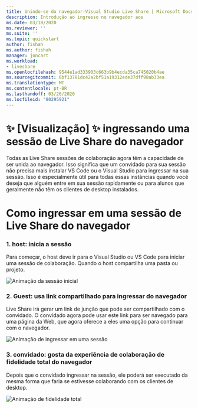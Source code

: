 ```yaml
---
title: Unindo-se do navegador-Visual Studio Live Share | Microsoft Docs
description: Introdução ao ingresso no navegador aos
ms.date: 03/18/2020
ms.reviewer: ''
ms.suite: ''
ms.topic: quickstart
author: fishah
ms.author: fishah
manager: joncart
ms.workload:
- liveshare
ms.openlocfilehash: 9544e1ad333903c663b9b4ecda35ca745020b4ae
ms.sourcegitcommit: 6bf13781dc42a2bf51a19312ede37dff98ab33ea
ms.translationtype: MT
ms.contentlocale: pt-BR
ms.lasthandoff: 03/26/2020
ms.locfileid: "80295921"
---
```

<!--
Copyright &copy; Microsoft Corporation
All rights reserved.
Creative Commons Attribution 4.0 License (International): https://creativecommons.org/licenses/by/4.0/legalcode
-->

# <a name="preview-joining-a-live-share-session-from-the-browser"></a>✨ [Visualização] ✨ ingressando uma sessão de Live Share do navegador

Todas as Live Share sessões de colaboração agora têm a capacidade de ser unida ao navegador. Isso significa que um convidado para sua sessão não precisa mais instalar VS Code ou o Visual Studio para ingressar na sua sessão. Isso é especialmente útil para todas essas instâncias quando você deseja que alguém entre em sua sessão rapidamente ou para alunos que geralmente não têm os clientes de desktop instalados.


# <a name="how-to-join-a-live-share-session-from-the-browser"></a>Como ingressar em uma sessão de Live Share do navegador 

### <a name="1-host-starts-session"></a>1. host: inicia a sessão 
Para começar, o host deve ir para o Visual Studio ou VS Code para iniciar uma sessão de colaboração. Quando o host compartilha uma pasta ou projeto.

![Animação da sessão inicial](https://user-images.githubusercontent.com/51928518/76938928-b814e300-68b4-11ea-923e-cefabd4688c6.gif)

### <a name="2-guest-uses-shared-link-to-join-from-browser"></a>2. Guest: usa link compartilhado para ingressar do navegador 
Live Share irá gerar um link de junção que pode ser compartilhado com o convidado. O convidado agora pode usar este link para ser navegado para uma página da Web, que agora oferece a eles uma opção para continuar com o navegador.

![Animação de ingressar em uma sessão](https://user-images.githubusercontent.com/51928518/76941137-b8af7880-68b8-11ea-8228-41fdf4afd3ef.gif)

### <a name="3-guest-enjoys-full-fidelity-collaboration-experience-from-browser"></a>3. convidado: gosta da experiência de colaboração de fidelidade total do navegador 
Depois que o convidado ingressar na sessão, ele poderá ser executado da mesma forma que faria se estivesse colaborando com os clientes de desktop.

![Animação de fidelidade total](https://user-images.githubusercontent.com/51928518/76942009-40e24d80-68ba-11ea-885c-6eb1069ed550.gif)

<!---
# Frequently asked questions 

##### 1. Is there an environment running in the background, that is hosting my session in the browser?
When you join a Live Share session from the browser, there is no new environment spun up. It is a serverless service. 
##### 2. Do I have to pay for the service of joining from the browser?
Joining from the browser is free, much like all of Live Share.

##### 3. How is this different from Visual Studio Online?
When you join from the browser, you only access the VS Code client from the browser during the session. Once the session ends, all the files and folders along with editor capabilities will close. To use an editor in the browser, backed with your own environment to edit your own files, you must use [Visual Studio Online.](aka.ms/vso)

##### 4. Does this work for all browsers?
Yes. This works on all browsers. 
##### 5. Is there a VS client that I can use in the browser?
We do not have this available yet. 

# Feedback and issues 
This is a preview feature, and we hope to get user feedback to improve the experience. Please fill out any feedback or issues you see on our GitHub repo [here.](https://github.com/MicrosoftDocs/live-share/issues/new?template=bug_report.md)

--->
